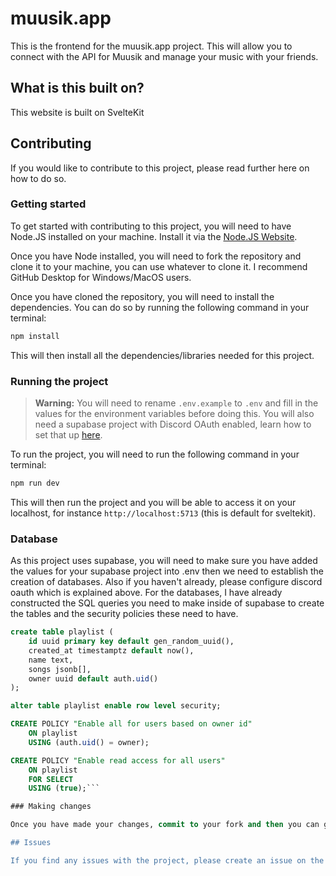 # muusik.app

This is the frontend for the muusik.app project. This will allow you to connect with the API for Muusik and manage your music with your friends.

## What is this built on?

This website is built on SvelteKit

## Contributing

If you would like to contribute to this project, please read further here on how to do so.

### Getting started

To get started with contributing to this project, you will need to have Node.JS installed on your machine. Install it via the [Node.JS Website](https://nodejs.org).

Once you have Node installed, you will need to fork the repository and clone it to your machine, you can use whatever to clone it. I recommend GitHub Desktop for Windows/MacOS users.

Once you have cloned the repository, you will need to install the dependencies. You can do so by running the following command in your terminal:

```bash
npm install
```

This will then install all the dependencies/libraries needed for this project.

### Running the project

> **Warning:** You will need to rename `.env.example` to `.env` and fill in the values for the environment variables before doing this. You will also need a supabase project with Discord OAuth enabled, learn how to set that up [here](https://supabase.com/docs/guides/auth/social-login/auth-discord).

To run the project, you will need to run the following command in your terminal:

```bash
npm run dev
```

This will then run the project and you will be able to access it on your localhost, for instance `http://localhost:5713` (this is default for sveltekit).

### Database

As this project uses supabase, you will need to make sure you have added the values for your supabase project into .env then we need to establish the creation of databases. Also if you haven't already, please configure discord oauth which is explained above. For the databases, I have already constructed the SQL queries you need to make inside of supabase to create the tables and the security policies these need to have.

```sql
create table playlist (
    id uuid primary key default gen_random_uuid(),
    created_at timestamptz default now(),
    name text,
    songs jsonb[],
    owner uuid default auth.uid()
);

alter table playlist enable row level security;

CREATE POLICY "Enable all for users based on owner id" 
    ON playlist
    USING (auth.uid() = owner);

CREATE POLICY "Enable read access for all users" 
    ON playlist
    FOR SELECT 
    USING (true);```

### Making changes

Once you have made your changes, commit to your fork and then you can go and make a pull request back to the main repository. Once you have done this, I will review your changes and then merge them into the main repository if the changes are good. For more information about making pull requests, check on [GitHub's Docs](https://docs.github.com/en/pull-requests/collaborating-with-pull-requests/proposing-changes-to-your-work-with-pull-requests/about-pull-requests).

## Issues

If you find any issues with the project, please create an issue on the repository and I will look into it as soon as possible. For more information about creating issues, check on [GitHub's Docs](https://docs.github.com/en/issues/tracking-your-work-with-issues/creating-issues).
